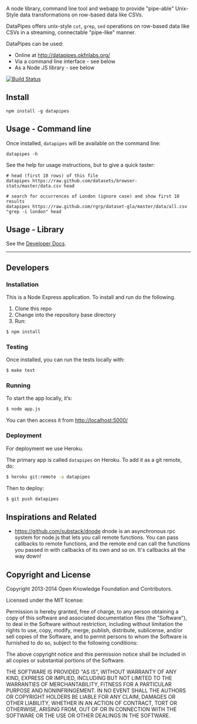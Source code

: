 A node library, command line tool and webapp to provide "pipe-able" Unix-Style
data transformations on row-based data like CSVs.

DataPipes offers unix-style `cut`, `grep`, `sed` operations on row-based data
like CSVs in a streaming, connectable "pipe-like" manner.

DataPipes can be used:

* Online at <http://datapipes.okfnlabs.org/>
* Via a command line interface - see below
* As a Node JS library - see below

[![Build
Status](https://travis-ci.org/okfn/datapipes.png)](https://travis-ci.org/okfn/datapipes)

## Install

```
npm install -g datapipes
```

## Usage - Command line

Once installed, `datapipes` will be available on the command line:

    datapipes -h

See the help for usage instructions, but to give a quick taster:

    # head (first 10 rows) of this file
    datapipes https://raw.github.com/datasets/browser-stats/master/data.csv head

    # search for occurrences of London (ignore case) and show first 10 results
    datapipes https://raw.github.com/rgrp/dataset-gla/master/data/all.csv "grep -i london" head

## Usage - Library

See the [Developer
Docs](https://github.com/okfn/datapipes/blob/master/doc/dev.md).

----

## Developers

### Installation

This is a Node Express application. To install and run do the following.

1. Clone this repo
2. Change into the repository base directory
3. Run:

```bash
$ npm install
```

### Testing

Once installed, you can run the tests locally with:

```bash
$ make test
```

### Running

To start the app locally, it’s:

```bash
$ node app.js
```

You can then access it from <http://localhost:5000/>

### Deployment

For deployment we use Heroku.

The primary app is called `datapipes` on Heroku. To add it as a git remote, do:

```bash
$ heroku git:remote -a datapipes
```

Then to deploy:

```bash
$ git push datapipes
```

## Inspirations and Related

* https://github.com/substack/dnode dnode is an asynchronous rpc system for
  node.js that lets you call remote functions. You can pass callbacks to remote
  functions, and the remote end can call the functions you passed in with
  callbacks of its own and so on. It's callbacks all the way down!

## Copyright and License

Copyright 2013-2014 Open Knowledge Foundation and Contributors.

Licensed under the MIT license:

Permission is hereby granted, free of charge, to any person obtaining a copy
of this software and associated documentation files (the "Software"), to deal
in the Software without restriction, including without limitation the rights
to use, copy, modify, merge, publish, distribute, sublicense, and/or sell
copies of the Software, and to permit persons to whom the Software is
furnished to do so, subject to the following conditions:

The above copyright notice and this permission notice shall be included in
all copies or substantial portions of the Software.

THE SOFTWARE IS PROVIDED "AS IS", WITHOUT WARRANTY OF ANY KIND, EXPRESS OR
IMPLIED, INCLUDING BUT NOT LIMITED TO THE WARRANTIES OF MERCHANTABILITY,
FITNESS FOR A PARTICULAR PURPOSE AND NONINFRINGEMENT. IN NO EVENT SHALL THE
AUTHORS OR COPYRIGHT HOLDERS BE LIABLE FOR ANY CLAIM, DAMAGES OR OTHER
LIABILITY, WHETHER IN AN ACTION OF CONTRACT, TORT OR OTHERWISE, ARISING FROM,
OUT OF OR IN CONNECTION WITH THE SOFTWARE OR THE USE OR OTHER DEALINGS IN
THE SOFTWARE.


